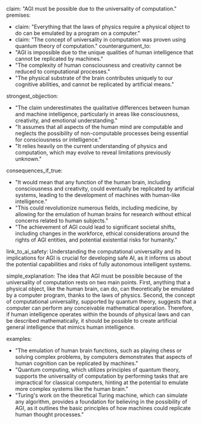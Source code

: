claim: "AGI must be possible due to the universality of computation."
premises:
  - claim: "Everything that the laws of physics require a physical object to do can be emulated by a program on a computer."
  - claim: "The concept of universality in computation was proven using quantum theory of computation."
counterargument_to:
  - "AGI is impossible due to the unique qualities of human intelligence that cannot be replicated by machines."
  - "The complexity of human consciousness and creativity cannot be reduced to computational processes."
  - "The physical substrate of the brain contributes uniquely to our cognitive abilities, and cannot be replicated by artificial means."

strongest_objjection:
  - "The claim underestimates the qualitative differences between human and machine intelligence, particularly in areas like consciousness, creativity, and emotional understanding."
  - "It assumes that all aspects of the human mind are computable and neglects the possibility of non-computable processes being essential for consciousness or intelligence."
  - "It relies heavily on the current understanding of physics and computation, which may evolve to reveal limitations previously unknown."

consequences_if_true:
  - "It would mean that any function of the human brain, including consciousness and creativity, could eventually be replicated by artificial systems, leading to the development of machines with human-like intelligence."
  - "This could revolutionize numerous fields, including medicine, by allowing for the emulation of human brains for research without ethical concerns related to human subjects."
  - "The achievement of AGI could lead to significant societal shifts, including changes in the workforce, ethical considerations around the rights of AGI entities, and potential existential risks for humanity."

link_to_ai_safety: Understanding the computational universality and its implications for AGI is crucial for developing safe AI, as it informs us about the potential capabilities and risks of fully autonomous intelligent systems.

simple_explanation: The idea that AGI must be possible because of the universality of computation rests on two main points. First, anything that a physical object, like the human brain, can do, can theoretically be emulated by a computer program, thanks to the laws of physics. Second, the concept of computational universality, supported by quantum theory, suggests that a computer can perform any conceivable mathematical operation. Therefore, if human intelligence operates within the bounds of physical laws and can be described mathematically, it should be possible to create artificial general intelligence that mimics human intelligence.

examples:
  - "The emulation of human brain functions, such as playing chess or solving complex problems, by computers demonstrates that aspects of human cognition can be replicated by machines."
  - "Quantum computing, which utilizes principles of quantum theory, supports the universality of computation by performing tasks that are impractical for classical computers, hinting at the potential to emulate more complex systems like the human brain."
  - "Turing's work on the theoretical Turing machine, which can simulate any algorithm, provides a foundation for believing in the possibility of AGI, as it outlines the basic principles of how machines could replicate human thought processes."